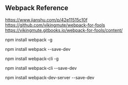 ## Webpack Reference
https://www.jianshu.com/p/42e11515c10f
https://github.com/vikingmute/webpack-for-fools
https://vikingmute.gitbooks.io/webpack-for-fools/content/

npm install webpack -g

npm install webpack --save-dev

npm install webpack-cli -g

npm install webpack-cli --save-dev

npm install webpack-dev-server --save-dev